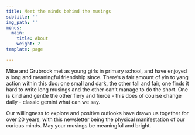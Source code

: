 ```yaml
---
title: Meet the minds behind the musings
subtitle: ''
img_path: ''
menus:
  main:
    title: About
    weight: 2
template: page

---
```

Mike and Grubrock met as young girls in primary school, and have enjoyed a long and meaningful friendship since. There’s a fair amount of yin to yang action within this duo: one small and dark, the other tall and fair, one finds it hard to write long musings and the other can’t manage to do the short. One is kind and gentle the other fiery and fierce - this does of course change daily - classic gemini what can we say. 

Our willingness to explore and positive outlooks have drawn us together for over 20 years, with this newsletter being the physical manifestation of our curious minds. May your musings be meaningful and bright.